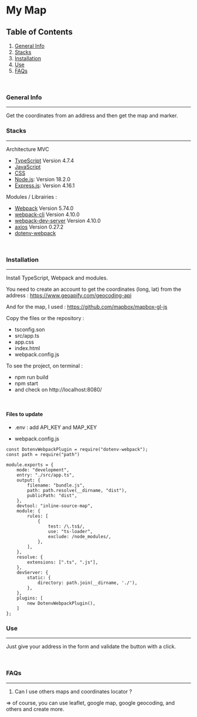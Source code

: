 # My Map

## Table of Contents

1. [General Info](#general-info)
2. [Stacks](#stacks)
3. [Installation](#installation)
4. [Use](#use)
5. [FAQs](#faqs)

<br/>

### General Info

---
Get the coordinates from an address and then get the map and marker.
<br/>

### Stacks

---

Architecture MVC

- [TypeScript](https://www.typescriptlang.org/) Version 4.7.4
- [JavaScript]()
- [CSS]()
- [Node.js](https://nodejs.org/en/): Version 18.2.0
- [Express.js](https://expressjs.com/fr/): Version 4.16.1


Modules / Librairies :

- [Webpack](https://webpack.js.org/) Version 5.74.0
- [webpack-cli]() Version 4.10.0
- [webpack-dev-server](https://www.npmjs.com/package/webpack-dev-server) Version 4.10.0
- [axios](https://www.npmjs.com/package/axios) Version 0.27.2
- [dotenv-webpack](https://www.npmjs.com/package/dotenv-webpack)

<br/>

### Installation

---

Install TypeScript, Webpack and modules.

You need to create an account to get the coordinates (long, lat) from the address :  https://www.geoapify.com/geocoding-api

And for the map, I used : https://github.com/mapbox/mapbox-gl-js 

Copy the files or the repository :
- tsconfig.son
- src/app.ts
- app.css
- index.html
- webpack.config.js

To see the project, on terminal :
- npm run build
- npm start
- and check on http://localhost:8080/

<br/>

#### Files to update

- .env : add API_KEY and MAP_KEY


- webpack.config.js

```
const DotenvWebpackPlugin = require("dotenv-webpack");
const path = require("path")

module.exports = {
	mode: "development",
	entry: "./src/app.ts",
	output: {
		filename: "bundle.js",
		path: path.resolve(__dirname, "dist"),
		publicPath: "dist",
	},
	devtool: "inline-source-map",
	module: {
		rules: [
			{
				test: /\.ts$/,
				use: "ts-loader",
				exclude: /node_modules/,
			},
		],
	},
	resolve: {
		extensions: [".ts", ".js"],
	},
	devServer: {
		static: {
			directory: path.join(__dirname, './'),
		},
	},
	plugins: [
		new DotenvWebpackPlugin(),
	]
};
```

### Use

---

Just give your address in the form and validate the button with a click.

<br/>

### FAQs

---

1. Can I use others maps and coordinates locator ? 

=> of course, you can use leaflet, google map, google geocoding, and others and create more.
